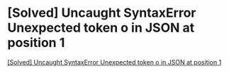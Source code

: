 # [Solved] Uncaught SyntaxError Unexpected token o in JSON at position 1
[[Solved] Uncaught SyntaxError Unexpected token o in JSON at position 1](https://aiwithcloud.com/2022/09/16/solved_uncaught_syntaxerror_unexpected_token_o_in_json_at_position_1/)